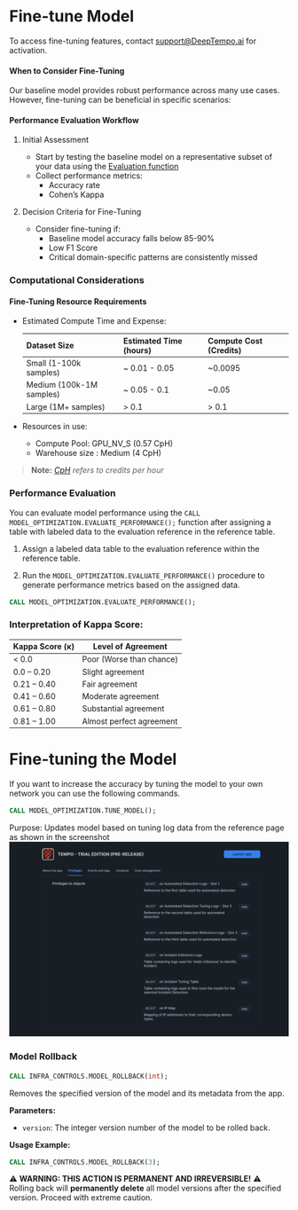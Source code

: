 # Fine-tune Model

To access fine-tuning features, contact support@DeepTempo.ai for activation.

#### When to Consider Fine-Tuning

Our baseline model provides robust performance across many use cases. However, fine-tuning can be beneficial in specific scenarios:

#### Performance Evaluation Workflow

1. Initial Assessment
   - Start by testing the baseline model on a representative subset of your data using the [Evaluation function](#performance-evaluation)
   - Collect performance metrics:
     - Accuracy rate
     - Cohen’s Kappa

2. Decision Criteria for Fine-Tuning
   - Consider fine-tuning if:
     - Baseline model accuracy falls below 85-90%
     - Low F1 Score
     - Critical domain-specific patterns are consistently missed

### Computational Considerations

#### Fine-Tuning Resource Requirements

- Estimated Compute Time and Expense:

  | **Dataset Size**      | **Estimated Time (hours)** | **Compute Cost (Credits)** |
  |-----------------------|---------------------------|----------------------------|
  | Small (1-100k samples)  | ~ 0.01 - 0.05          |      ~0.0095               |
  | Medium (100k-1M samples)| ~ 0.05 - 0.1           | ~0.05              |
  | Large (1M+ samples)  |  > 0.1                    | > 0.1                |
 
- Resources in use: 
  - Compute Pool: GPU_NV_S (0.57 CpH)
  - Warehouse size : Medium (4 CpH)

> **Note:** *[CpH](https://www.snowflake.com/legal-files/CreditConsumptionTable.pdf) refers to credits per hour* 

### Performance Evaluation

You can evaluate model performance using the `CALL MODEL_OPTIMIZATION.EVALUATE_PERFORMANCE();` function after assigning a table with labeled data to the evaluation reference in the reference table.

1. Assign a labeled data table to the evaluation reference within the reference table.  

2. Run the `MODEL_OPTIMIZATION.EVALUATE_PERFORMANCE()` procedure to generate performance metrics based on the assigned data.

```sql
CALL MODEL_OPTIMIZATION.EVALUATE_PERFORMANCE();
```

### **Interpretation of Kappa Score:**
| **Kappa Score (κ)** | **Level of Agreement** |
|----------------------|------------------------|
| < 0.0               | Poor (Worse than chance) |
| 0.0 – 0.20          | Slight agreement        |
| 0.21 – 0.40         | Fair agreement          |
| 0.41 – 0.60         | Moderate agreement      |
| 0.61 – 0.80         | Substantial agreement   |
| 0.81 – 1.00         | Almost perfect agreement |

# Fine-tuning the Model

If you want to increase the accuracy by tuning the model to your own network you can use the following commands.

```sql
CALL MODEL_OPTIMIZATION.TUNE_MODEL();
```

Purpose: Updates model based on tuning log data from the reference page as shown in the screenshot
![reference page](../assets/reference_page.png)


### Model Rollback
```sql
CALL INFRA_CONTROLS.MODEL_ROLLBACK(int);
```
Removes the specified version of the model and its metadata from the app.

**Parameters:**  
- `version`: The integer version number of the model to be rolled back.

**Usage Example:**  
```sql
CALL INFRA_CONTROLS.MODEL_ROLLBACK(3);
```

⚠️ **WARNING: THIS ACTION IS PERMANENT AND IRREVERSIBLE!** ⚠️  
Rolling back will **permanently delete** all model versions after the specified version. Proceed with extreme caution.
